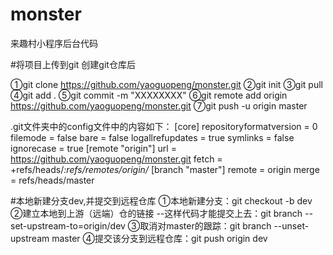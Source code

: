 # monster
来趣村小程序后台代码

#将项目上传到git
创建git仓库后

①git clone https://github.com/yaoguopeng/monster.git
②git init
③git pull
④git add .
⑤git commit -m "XXXXXXXX"
⑥git remote add origin https://github.com/yaoguopeng/monster.git
⑦git push -u origin master

.git文件夹中的config文件中的内容如下：
[core]
	repositoryformatversion = 0
	filemode = false
	bare = false
	logallrefupdates = true
	symlinks = false
	ignorecase = true
[remote "origin"]
	url = https://github.com/yaoguopeng/monster.git
	fetch = +refs/heads/*:refs/remotes/origin/*
[branch "master"]
	remote = origin
	merge = refs/heads/master
  
  #本地新建分支dev,并提交到远程仓库
  ①本地新建分支：git checkout -b dev
  ②建立本地到上游（远端）仓的链接 --这样代码才能提交上去：git branch --set-upstream-to=origin/dev 
  ③取消对master的跟踪：git branch --unset-upstream master
  ④提交该分支到远程仓库：git push origin dev
